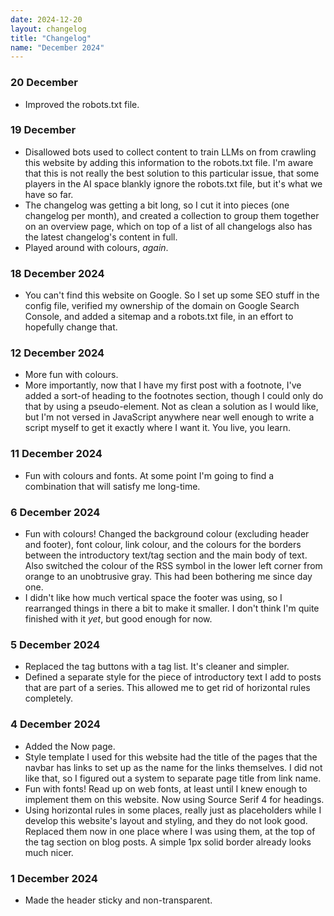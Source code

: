```yaml
---
date: 2024-12-20
layout: changelog
title: "Changelog"
name: "December 2024"
---
```


### 20 December
- Improved the robots.txt file.

### 19 December
- Disallowed bots used to collect content to train LLMs on from crawling this website by adding this information to the robots.txt file. I'm aware that this is not really the best solution to this particular issue, that some players in the AI space blankly ignore the robots.txt file, but it's what we have so far.
- The changelog was getting a bit long, so I cut it into pieces (one changelog per month), and created a collection to group them together on an overview page, which on top of a list of all changelogs also has the latest changelog's content in full.
- Played around with colours, _again_.

### 18 December 2024
- You can't find this website on Google. So I set up some SEO stuff in the config file, verified my ownership of the domain on Google Search Console, and added a sitemap and a robots.txt file, in an effort to hopefully change that.

### 12 December 2024
- More fun with colours.
- More importantly, now that I have my first post with a footnote, I've added a sort-of heading to the footnotes section, though I could only do that by using a pseudo-element. Not as clean a solution as I would like, but I'm not versed in JavaScript anywhere near well enough to write a script myself to get it exactly where I want it. You live, you learn.

### 11 December 2024
- Fun with colours and fonts. At some point I'm going to find a combination that will satisfy me long-time.

### 6 December 2024
- Fun with colours! Changed the background colour (excluding header and footer), font colour, link colour, and the colours for the borders between the introductory text/tag section and the main body of text. Also switched the colour of the RSS symbol in the lower left corner from orange to an unobtrusive gray. This had been bothering me since day one.
- I didn't like how much vertical space the footer was using, so I rearranged things in there a bit to make it smaller. I don't think I'm quite finished with it _yet_, but good enough for now.

### 5 December 2024
- Replaced the tag buttons with a tag list. It's cleaner and simpler.
- Defined a separate style for the piece of introductory text I add to posts that are part of a series. This allowed me to get rid of horizontal rules completely.

### 4 December 2024
- Added the Now page.
- Style template I used for this website had the title of the pages that the navbar has links to set up as the name for the links themselves. I did not like that, so I figured out a system to separate page title from link name.
- Fun with fonts! Read up on web fonts, at least until I knew enough to implement them on this website. Now using Source Serif 4 for headings.
- Using horizontal rules in some places, really just as placeholders while I develop this website's layout and styling, and they do not look good. Replaced them now in one place where I was using them, at the top of the tag section on blog posts. A simple 1px solid border already looks much nicer.

### 1 December 2024
- Made the header sticky and non-transparent.
